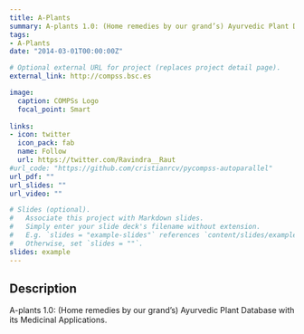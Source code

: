```yaml
---
title: A-Plants
summary: A-plants 1.0: (Home remedies by our grand’s) Ayurvedic Plant Database with its Medicinal Applications.
tags:
- A-Plants
date: "2014-03-01T00:00:00Z"

# Optional external URL for project (replaces project detail page).
external_link: http://compss.bsc.es

image:
  caption: COMPSs Logo
  focal_point: Smart
  
links:
- icon: twitter
  icon_pack: fab
  name: Follow
  url: https://twitter.com/Ravindra__Raut
#url_code: "https://github.com/cristianrcv/pycompss-autoparallel"
url_pdf: ""
url_slides: ""
url_video: ""

# Slides (optional).
#   Associate this project with Markdown slides.
#   Simply enter your slide deck's filename without extension.
#   E.g. `slides = "example-slides"` references `content/slides/example-slides.md`.
#   Otherwise, set `slides = ""`.
slides: example
---
```


<h2>Description</h2>

A-plants 1.0: (Home remedies by our grand’s) Ayurvedic Plant Database with its Medicinal Applications.


